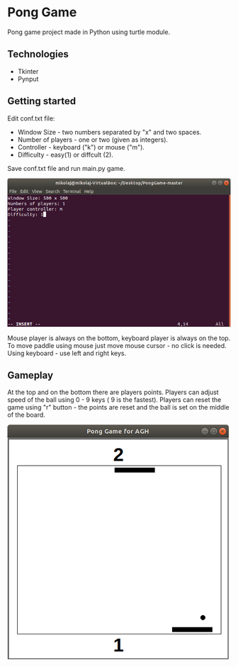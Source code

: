 # Pong Game

Pong game project made in Python using turtle module.

## Technologies

* Tkinter
* Pynput

## Getting started

Edit conf.txt file:
* Window Size - two numbers separated by "x" and two spaces.
* Number of players - one or two (given as integers).
* Controller - keyboard ("k") or mouse ("m").
* Difficulty - easy(1) or diffcult (2).

Save conf.txt file and run main.py game.

![Example conf.txt file](https://github.com/miko083/PongGame/blob/master/images/conf.png)

Mouse player is always on the bottom, keyboard player is always on the top. To move paddle using mouse just move mouse cursor - no click is needed. Using keyboard - use left and right keys.

## Gameplay

At the top and on the bottom there are players points. Players can adjust speed of the ball using 0 - 9 keys ( 9 is the fastest). Players can reset the game using "r" button - the points are reset and the ball is set on the middle of the board.


![Game Window](https://github.com/miko083/PongGame/blob/master/images/gameplay.png)


